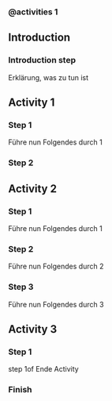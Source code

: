 ### @activities 1

## Introduction

### Introduction step
Erklärung, was zu tun ist

## Activity 1

### Step 1
Führe nun Folgendes durch 1
### Step 2

## Activity 2

### Step 1
Führe nun Folgendes durch 1
### Step 2
Führe nun Folgendes durch 2
### Step 3
Führe nun Folgendes durch 3

## Activity 3

### Step 1
step 1of Ende Activity
### Finish


